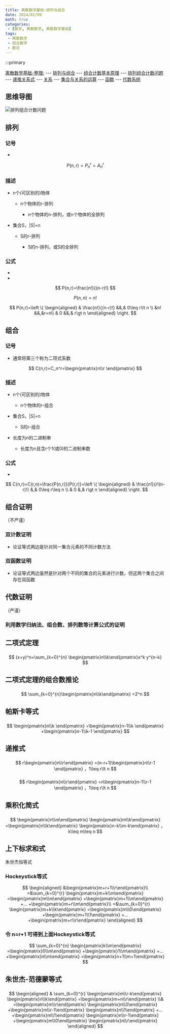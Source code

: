 ```yaml
---
title: 离散数学基础:排列与组合
date: 2024/01/09
math: true
categories:
 - [数学, 离散数学, 离散数学基础]
tags:
 - 离散数学
 - 组合数学
 - 数论
---
```


:::primary

[离散数学基础-整理:](/math/discrete-math/discrete-math-basics/discrete-math/discrete-math-basics/) --- [排列与组合](/math/discrete-math/discrete-math-basics/dmbs/permutaion-and-combination/) --- [组合计数基本原理](/math/discrete-math/discrete-math-basics/dmbs/principles-of-counting/) --- [排列组合计数问题](/math/discrete-math/discrete-math-basics/dmbs/counting/) --- [递推关系式](/math/discrete-math/discrete-math-basics/dmbs/difference-equations/) --- [关系](/math/discrete-math/discrete-math-basics/dmbs/relations/) --- [集合与关系的运算](/math/discrete-math/discrete-math-basics/dmbs/operations-of-sets-and-relations/) --- [函数](/math/discrete-math/discrete-math-basics/dmbs/functions/) --- [代数系统](/math/discrete-math/discrete-math-basics/dmbs/algebra-system/)
## 思维导图

![排列组合计数问题](../../assets/math/discrete-math/discrete-math-basics/排列与组合.png)

## 排列

### 记号

- 

$$
P(n,r)=P_n^r=A_n^r
$$

### 描述

- n个(可区别的)物体

  - n个物体的r-排列

    - n个物体的n-排列，或n个物体的全排列

- 集合S，|S|=n

  - S的r-排列

    - S的n-排列，或S的全排列

### 公式

- 

  - 

$$
P(n,r)=\frac{n!}{(n-r)!}
$$

$$
P(n,n)=n!
$$

$$
P(n,r)=\left \{ \begin{aligned}
& \frac{n!}{(n-r)!} &&,& 0\leq r\lt n \\
&n! &&,&r=n\\
& 0 &&,& r\gt n
\end{aligned}
\right.
$$

## 组合

### 记号

- 通常将第三个称为二项式系数

$$
C(n,r)=C_n^r=\begin{pmatrix}n\\r \end{pmatrix}
$$

### 描述

- n个(可区别的)物体

  - n个物体的r-组合

- 集合S，|S|=n

  - S的r-组合

- 长度为n的二进制串

  - 长度为n且含r个1(或0)的二进制串数

### 公式

- 

$$
C(n,r)=C(r,n)=\frac{P(n,r)}{P(r,r)}=\left \{ \begin{aligned}
& \frac{n!}{r!(n-r)!} &,& 0\leq r\leq n \\
& 0 &,& r\gt n
\end{aligned}
\right.
$$

## 组合证明

（不严谨）

### 双计数证明

- 论证等式两边是针对同一集合元素的不同计数方法

### 双函数证明

- 论证等式两边虽然是针对两个不同的集合的元素进行计数，但这两个集合之间存在双函数

## 代数证明

（严谨）

### 利用数学归纳法、组合数、排列数等计算公式的证明

## 二项式定理

### 

$$
(x+y)^n=\sum_{k=0}^{n} \begin{pmatrix}n\\k\end{pmatrix}x^k y^{n-k}
$$

## 二项式定理的组合数推论

### 

$$
\sum_{k=0}^{n}\begin{pmatrix}n\\k\end{pmatrix} =2^n
$$

## 帕斯卡等式

### 

$$
\begin{pmatrix}n\\k \end{pmatrix} =\begin{pmatrix}n-1\\k \end{pmatrix}
+\begin{pmatrix}n-1\\k-1 \end{pmatrix}
$$

## 递推式

### 

$$
r\begin{pmatrix}n\\r\end{pmatrix} =(n-r+1)\begin{pmatrix}n\\r-1 \end{pmatrix}
，1\leq r\lt n
$$

### 

$$
r\begin{pmatrix}n\\r\end{pmatrix} =n\begin{pmatrix}n-1\\r-1 \end{pmatrix}
，1\leq r\lt n
$$

## 乘积化简式

### 

$$
\begin{pmatrix}n\\m\end{pmatrix} \begin{pmatrix}m\\k\end{pmatrix}
=\begin{pmatrix}n\\k\end{pmatrix}
\begin{pmatrix}n-k\\m-k\end{pmatrix}
，k\leq m\leq n
$$

## 上下标求和式

朱世杰恒等式

### Hockeystick等式

$$
\begin{aligned} &\begin{pmatrix}m+r+1\\r\end{pmatrix}\\
=&\sum_{k=0}^{r}
\begin{pmatrix}m+k\\m\end{pmatrix}
=\begin{pmatrix}m\\m\end{pmatrix}
+\begin{pmatrix}m+1\\m\end{pmatrix}
+...
+\begin{pmatrix}m+r\\m\end{pmatrix}\\
=&\sum_{k=0}^{r}
\begin{pmatrix}m+k\\k\end{pmatrix}
=\begin{pmatrix}m\\0\end{pmatrix}
+\begin{pmatrix}m+1\\1\end{pmatrix}
+...
+\begin{pmatrix}m+r\\r\end{pmatrix}
\end{aligned}
$$

### 令 n=r+1 可得到上面Hockeystick等式

$$
\sum_{k=0}^{n} \begin{pmatrix}k\\m\end{pmatrix}
=\begin{pmatrix}0\\m\end{pmatrix}
+\begin{pmatrix}1\\m\end{pmatrix}
+...
+\begin{pmatrix}n\\m\end{pmatrix}
=\begin{pmatrix}n+1\\m+1\end{pmatrix}
$$

## 朱世杰-范德蒙等式

### 

$$
\begin{aligned} &
\sum_{k=0}^{r}
\begin{pmatrix}m\\r-k\end{pmatrix}
\begin{pmatrix}n\\k\end{pmatrix}
=\begin{pmatrix}m+n\\r\end{pmatrix}
\\&
=\begin{pmatrix}m\\r\end{pmatrix}
\begin{pmatrix}n\\0\end{pmatrix}
+\begin{pmatrix}m\\r-1\end{pmatrix}
\begin{pmatrix}n\\1\end{pmatrix}
+...
+\begin{pmatrix}m\\1\end{pmatrix}
\begin{pmatrix}n\\r-1\end{pmatrix}
+\begin{pmatrix}m\\0\end{pmatrix}
\begin{pmatrix}n\\r\end{pmatrix}
\end{aligned}
$$

